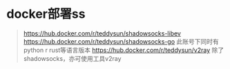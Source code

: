 # docker部署ss
> https://hub.docker.com/r/teddysun/shadowsocks-libev
> https://hub.docker.com/r/teddysun/shadowsocks-go 此账号下同时有python r rust等语言版本
> https://hub.docker.com/r/teddysun/v2ray 除了shadowsocks，亦可使用工具v2ray
